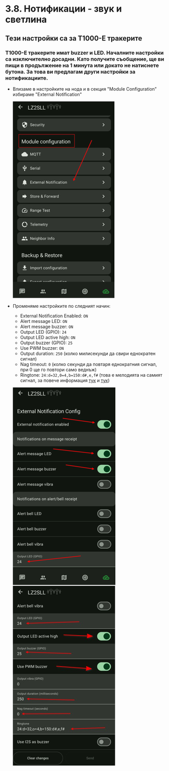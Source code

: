 # 3.8. Нотификации - звук и светлина

## Тези настройки са за T1000-E тракерите

### T1000-E тракерите имат buzzer и LED. Началните настройки са изключително досадни. Като получите съобщение, ще ви пищи в продължение на 1 минута или докато не натиснете бутона. За това ви предлагам други настройки за нотификациите.

-  Влизаме в настройките на нода и в секция "Module Configuration" избираме "External Notification"

    ![ext1](3.8.001.jpg)

- Променяме настройките по следният начин:
    - External Notification Enabled: `ON`
    - Alert message LED: `ON`
    - Alert message buzzer: `ON`
    - Output LED (GPIO): `24`
    - Output LED active high: `ON`
    - Output buzzer (GPIO): `25`
    - Use PWM buzzer: `ON`
    - Output duration: `250` (колко милисекунди да свири еднократен сигнал)
    - Nag timeout: `0` (колко секунди да повтаря еднократния сигнал, при 0 ще го повтори само веднъж)
    - Ringtone: `24:d=32,0=4,b=150:d#,e,f#` (това е мелодията на самият сигнал, за повече информация [тук](https://mtnme.sh/guides/ringtones/) и [тук](https://eddmann.com/nokia-composer-web/))

    ![ext2](3.8.002.jpg)
    ![ext3](3.8.003.jpg)
